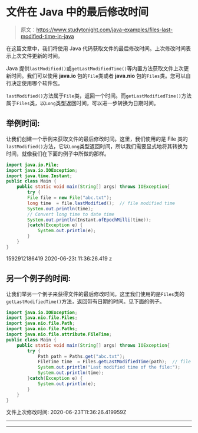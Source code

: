 # 文件在 Java 中的最后修改时间

> 原文：<https://www.studytonight.com/java-examples/files-last-modified-time-in-java>

在这篇文章中，我们将使用 Java 代码获取文件的最后修改时间。上次修改时间表示上次文件更新的时间。

Java 提供`lastModified()`或`getLastModifiedTime()`等内置方法获取文件上次更新时间。我们可以使用 **java.io** 包的`File`类或者 **java.nio** 包的`Files`类。您可以自行决定使用哪个软件包。

`lastModified()`方法属于`File`类，返回一个时间。而`getLastModifiedTime()`方法属于`Files`类，以`Long`类型返回时间，可以进一步转换为日期时间。

## 举例时间:

让我们创建一个示例来获取文件的最后修改时间。这里，我们使用的是 File 类的`lastModified()`方法，它以`Long`类型返回时间，所以我们需要显式地将其转换为时间，就像我们在下面的例子中所做的那样。

```java
import java.io.File;
import java.io.IOException;
import java.time.Instant;
public class Main {
	public static void main(String[] args) throws IOException{
		try {
		File file = new File("abc.txt");
        long time  = file.lastModified();  // file modified time
        System.out.println(time);
        // Convert long time to date time
        System.out.println(Instant.ofEpochMilli(time));
		}catch(Exception e) {
			System.out.println(e);
		}
	}
}
```

1592912186419
2020-06-23t 11:36:26.419 z

## 另一个例子的时间:

让我们举另一个例子来获得文件的最后修改时间。这里我们使用的是`Files`类的`getLastModifiedTime()`方法，返回带有日期的时间。见下面的例子。

```java
import java.io.IOException;
import java.nio.file.Files;
import java.nio.file.Path;
import java.nio.file.Paths;
import java.nio.file.attribute.FileTime;
public class Main {
	public static void main(String[] args) throws IOException{
		try {
			Path path = Paths.get("abc.txt");
			FileTime time  = Files.getLastModifiedTime(path);  // file modified time
			System.out.println("Last modified time of the file:");
			System.out.println(time);
		}catch(Exception e) {
			System.out.println(e);
		}
	}
}
```

文件上次修改时间:
2020-06-23T11:36:26.419959Z

* * *

* * *
